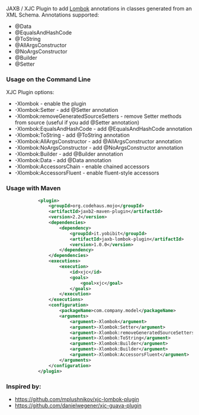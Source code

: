 
JAXB / XJC Plugin to add [Lombok](https://projectlombok.org/features/index.html) annotations in classes generated
from an XML Schema. Annotations supported:
* @Data
* @EqualsAndHashCode
* @ToString
* @AllArgsConstructor
* @NoArgsConstructor
* @Builder
* @Setter

### Usage on the Command Line

XJC Plugin options:
* -Xlombok - enable the plugin
* -Xlombok:Setter - add @Setter annotation
* -Xlombok:removeGeneratedSourceSetters - remove Setter methods from source (useful if you add @Setter annotation)
* -Xlombok:EqualsAndHashCode - add @EqualsAndHashCode annotation
* -Xlombok:ToString - add @ToString annotation
* -Xlombok:AllArgsConstructor - add @AllArgsConstructor annotation
* -Xlombok:NoArgsConstructor - add @NoArgsConstructor annotation
* -Xlombok:Builder - add @Builder annotation
* -Xlombok:Data - add @Data annotation
* -Xlombok:AccessorsChain - enable chained accessors
* -Xlombok:AccessorsFluent - enable fluent-style accessors

### Usage with Maven

```xml
            <plugin>
                <groupId>org.codehaus.mojo</groupId>
                <artifactId>jaxb2-maven-plugin</artifactId>
                <version>2.2</version>
                <dependencies>
                    <dependency>
                        <groupId>it.yobibit</groupId>
                        <artifactId>jaxb-lombok-plugin</artifactId>
                        <version>1.0.0</version>
                    </dependency>
                </dependencies>
                <executions>
                    <execution>
                        <id>xjc</id>
                        <goals>
                            <goal>xjc</goal>
                        </goals>
                    </execution>
                </executions>
                <configuration>
                    <packageName>com.company.model</packageName>
                    <arguments>
                        <argument>-Xlombok</argument>
                        <argument>-Xlombok:Setter</argument>
                        <argument>-Xlombok:removeGeneratedSourceSetters</argument>
                        <argument>-Xlombok:ToString</argument>
                        <argument>-Xlombok:Builder</argument>
                        <argument>-Xlombok:Builder</argument>
                        <argument>-Xlombok:AccessorsFluent</argument>
                    </arguments>
                </configuration>
            </plugin>
```

### Inspired by:

* https://github.com/mplushnikov/xjc-lombok-plugin
* https://github.com/danielwegener/xjc-guava-plugin
